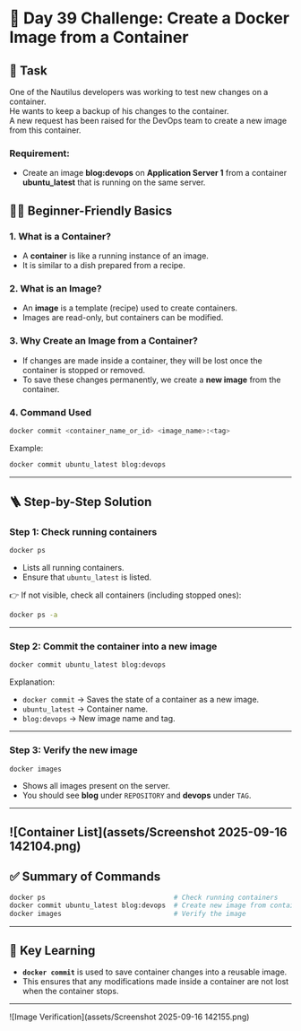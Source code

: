 
# 🚀 Day 39 Challenge: Create a Docker Image from a Container

## 📌 Task
One of the Nautilus developers was working to test new changes on a container.  
He wants to keep a backup of his changes to the container.  
A new request has been raised for the DevOps team to create a new image from this container.  

### Requirement:
- Create an image **blog:devops** on **Application Server 1** from a container **ubuntu_latest** that is running on the same server.



## 🧑‍💻 Beginner-Friendly Basics
### 1. What is a Container?
- A **container** is like a running instance of an image.
- It is similar to a dish prepared from a recipe.

### 2. What is an Image?
- An **image** is a template (recipe) used to create containers.
- Images are read-only, but containers can be modified.

### 3. Why Create an Image from a Container?
- If changes are made inside a container, they will be lost once the container is stopped or removed.
- To save these changes permanently, we create a **new image** from the container.

### 4. Command Used
```bash
docker commit <container_name_or_id> <image_name>:<tag>
```

Example:
```bash
docker commit ubuntu_latest blog:devops
```

---

## 🪜 Step-by-Step Solution

### Step 1: Check running containers
```bash
docker ps
```
- Lists all running containers.  
- Ensure that `ubuntu_latest` is listed.

👉 If not visible, check all containers (including stopped ones):
```bash
docker ps -a
```

---

### Step 2: Commit the container into a new image
```bash
docker commit ubuntu_latest blog:devops
```
Explanation:
- `docker commit` → Saves the state of a container as a new image.  
- `ubuntu_latest` → Container name.  
- `blog:devops` → New image name and tag.

---

### Step 3: Verify the new image
```bash
docker images
```
- Shows all images present on the server.  
- You should see **blog** under `REPOSITORY` and **devops** under `TAG`.

---

![Container List](assets/Screenshot 2025-09-16 142104.png)
---


## ✅ Summary of Commands
```bash
docker ps                                # Check running containers
docker commit ubuntu_latest blog:devops  # Create new image from container
docker images                            # Verify the image
```

---

## 🎯 Key Learning
- **`docker commit`** is used to save container changes into a reusable image.
- This ensures that any modifications made inside a container are not lost when the container stops.

---
![Image Verification](assets/Screenshot 2025-09-16 142155.png)